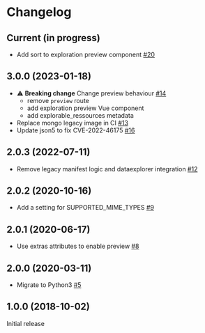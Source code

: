 # Changelog

## Current (in progress)

- Add sort to exploration preview component [#20](https://github.com/opendatateam/udata-tabular-preview/pull/20)

## 3.0.0 (2023-01-18)

- :warning: **Breaking change** Change preview behaviour [#14](https://github.com/opendatateam/udata-tabular-preview/pull/14)
    - remove `preview` route
    - add exploration preview Vue component
    - add explorable_ressources metadata
- Replace mongo legacy image in CI [#13](https://github.com/opendatateam/udata-tabular-preview/pull/13)
- Update json5 to fix CVE-2022-46175 [#16](https://github.com/opendatateam/udata-tabular-preview/pull/16)

## 2.0.3 (2022-07-11)

- Remove legacy manifest logic and dataexplorer integration [#12](https://github.com/opendatateam/udata-tabular-preview/pull/12)

## 2.0.2 (2020-10-16)

- Add a setting for SUPPORTED_MIME_TYPES [#9](https://github.com/opendatateam/udata-tabular-preview/pull/9)

## 2.0.1 (2020-06-17)

- Use extras attributes to enable preview [#8](https://github.com/opendatateam/udata-tabular-preview/pull/8)

## 2.0.0 (2020-03-11)

- Migrate to Python3 [#5](https://github.com/opendatateam/udata-tabular-preview/pull/5)

## 1.0.0 (2018-10-02)

Initial release
